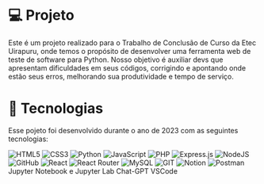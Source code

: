 # 💻 Projeto
Este é um projeto realizado para o Trabalho de Conclusão de Curso da Etec Uirapuru, onde temos o propósito de desenvolver uma ferramenta web de teste de software para Python. Nosso objetivo é auxiliar devs que apresentam dificuldades em seus códigos, corrigindo e apontando onde estão seus erros, melhorando sua produtividade e tempo de serviço.

# 🚀 Tecnologias
Esse pojeto foi desenvolvido durante o ano de 2023 com as seguintes tecnologias:

![HTML5](https://img.shields.io/badge/html5-0BF0D5.svg?style=for-the-badge&logo=html5&logoColor=black) ![CSS3](https://img.shields.io/badge/css3-0BF0D5.svg?style=for-the-badge&logo=css3&logoColor=black) ![Python](https://img.shields.io/badge/python-0BF0D5?style=for-the-badge&logo=python&logoColor=ffdd54) ![JavaScript](https://img.shields.io/badge/javascript-0BF0D5.svg?style=for-the-badge&logo=javascript&logoColor=%23F7DF1E) ![PHP](https://img.shields.io/badge/php-0BF0D5.svg?style=for-the-badge&logo=php&logoColor=white) ![Express.js](https://img.shields.io/badge/express.js-0BF0D5.svg?style=for-the-badge&logo=express&logoColor=%2361DAFB) ![NodeJS](https://img.shields.io/badge/node.js-0BF0D5?style=for-the-badge&logo=node.js&logoColor=white) ![GitHub](https://img.shields.io/badge/GitHub-0BF0D5.svg?style=for-the-badge&logo=github&logoColor=white) ![React](https://img.shields.io/badge/react-0BF0D5?style=for-the-badge&logo=react&logoColor=%2361DAFB) ![React Router](https://img.shields.io/badge/React_Router-0BF0D5?style=for-the-badge&logo=react-router&logoColor=white) ![MySQL](https://img.shields.io/badge/mysql-0BF0D5.svg?style=for-the-badge&logo=mysql&logoColor=white) ![GIT](https://img.shields.io/badge/Git-0BF0D5?style=for-the-badge&logo=git&logoColor=white) ![Notion](https://img.shields.io/badge/Notion-0BF0D5.svg?style=for-the-badge&logo=notion&logoColor=white) ![Postman](https://img.shields.io/badge/Postman-0BF0D5?style=for-the-badge&logo=postman&logoColor=white)
Jupyter Notebook e Jupyter Lab
Chat-GPT
VSCode


